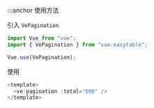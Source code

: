:::anchor 使用方法

引入 `VePagination`

```javascript
import Vue from "vue";
import { VePagination } from "vue-easytable";

Vue.use(VePagination);
```

使用

```javascript
<template>
  <ve-pagination :total="600" />
</template>
```

